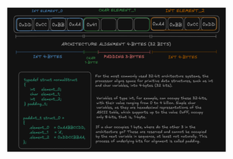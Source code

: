 ![image](https://github.com/RafaelVVolkmer/c-advanced-topics/blob/main/struct_padding/images/padding.png)
